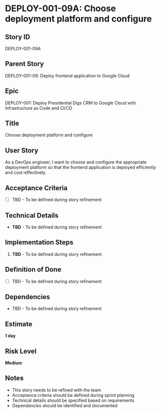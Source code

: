 # DEPLOY-001-09A: Choose deployment platform and configure

## Story ID
DEPLOY-001-09A

## Parent Story
DEPLOY-001-09: Deploy frontend application to Google Cloud

## Epic
DEPLOY-001: Deploy Presidential Digs CRM to Google Cloud with Infrastructure as Code and CI/CD

## Title
Choose deployment platform and configure

## User Story
As a DevOps engineer, I want to choose and configure the appropriate deployment platform so that the frontend application is deployed efficiently and cost-effectively.

## Acceptance Criteria
- [ ] TBD - To be defined during story refinement

## Technical Details
- **TBD** - To be defined during story refinement

## Implementation Steps
1. **TBD** - To be defined during story refinement

## Definition of Done
- [ ] TBD - To be defined during story refinement

## Dependencies
- TBD - To be defined during story refinement

## Estimate
**1 day**

## Risk Level
**Medium**

## Notes
- This story needs to be refined with the team
- Acceptance criteria should be defined during sprint planning
- Technical details should be specified based on requirements
- Dependencies should be identified and documented
